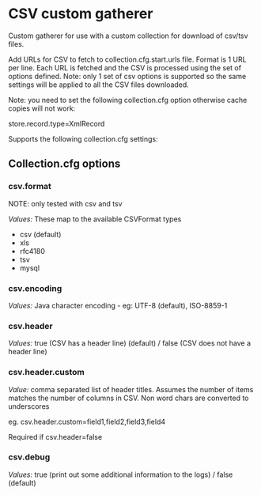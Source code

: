 # CSV custom gatherer

Custom gatherer for use with a custom collection for download of csv/tsv files.

Add URLs for CSV to fetch to collection.cfg.start.urls file.  Format is 1 URL per line.  Each URL is fetched and the CSV is processed using the set of options defined.  Note: only 1 set of csv options is supported so the same settings will be applied to all the CSV files downloaded.

Note: you need to set the following collection.cfg option otherwise cache copies will not work:

store.record.type=XmlRecord

Supports the following collection.cfg settings:

## Collection.cfg options

### csv.format 

NOTE: only tested with csv and tsv

*Values:* These map to the available CSVFormat types
* csv  (default) 
* xls
* rfc4180
* tsv
* mysql

### csv.encoding

*Values:* 
Java character encoding - eg: UTF-8  (default), ISO-8859-1  

### csv.header
*Values:* true (CSV has a header line) (default) / false (CSV does not have a header line)

### csv.header.custom

*Value:* comma separated list of header titles.  Assumes the number of items matches the number of columns in CSV.  Non word chars are converted to underscores

eg. csv.header.custom=field1,field2,field3,field4

Required if csv.header=false

### csv.debug

*Values:* true (print out some additional information to the logs) / false (default)
